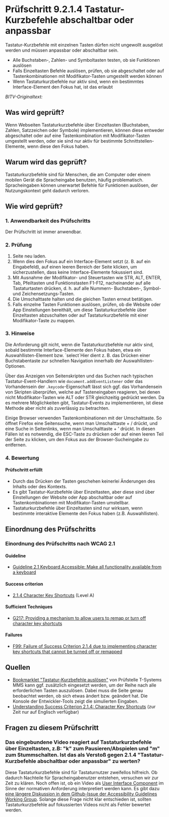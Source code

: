 # Prüfschritt 9.2.1.4 Tastatur-Kurzbefehle abschaltbar oder anpassbar

Tastatur-Kurzbefehle mit einzelnen Tasten dürfen nicht ungewollt ausgelöst werden und müssen anpassbar oder abschaltbar sein.

-   Alle Buchstaben-, Zahlen- und Symboltasten testen, ob sie Funktionen auslösen
-   Falls Einzeltasten Befehle auslösen, prüfen, ob sie abgeschaltet oder auf Tastenkombinationen mit Modifikator-Tasten umgestellt werden können
-   Wenn Tastaturkurzbefehle nur aktiv sind, wenn ein bestimmtes Interface-Element den Fokus hat, ist das erlaubt

_BITV-Originaltext:_

## Was wird geprüft?

Wenn Webseiten Tastaturkurzbefehle über Einzeltasten (Buchstaben, Zahlen, Satzzeichen oder Symbole) implementieren, können diese entweder abgeschaltet oder auf eine Tastenkombination mit Modifikator-Tasten umgestellt werden, oder sie sind nur aktiv für bestimmte Schnittstellen-Elemente, wenn diese den Fokus haben.

## Warum wird das geprüft?

Tastaturkurzbefehle sind für Menschen, die am Computer oder einem mobilen Gerät die Spracheingabe benutzen, häufig problematisch. Spracheingaben können unerwartet Befehle für Funktionen auslösen, der Nutzungskontext geht dadurch verloren.

## Wie wird geprüft?

### 1\. Anwendbarkeit des Prüfschritts

Der Prüfschritt ist immer anwendbar.

### 2\. Prüfung

1.  Seite neu laden.
2.  Wenn dies den Fokus auf ein Interface-Element setzt (z. B. auf ein Eingabefeld), auf einen leeren Bereich der Seite klicken, um sicherzustellen, dass keine Interface-Elemente fokussiert sind.
3.  Mit Ausnahme der Modifikator- und Steuertasten wie STR, ALT, ENTER, Tab, Pfeiltasten und Funktionstasten F1-F12, nacheinander auf alle Tastaturtasten drücken, d. h. auf alle Nummern- Buchstaben-, Symbol- und Zeichensetzungs-Tasten.
4.  Die Umschalttaste halten und die gleichen Tasten erneut betätigen.
5.  Falls einzelne Tasten Funktionen auslösen, prüfen, ob die Website oder App Einstellungen bereithält, um diese Tastaturkurzbefehle über Einzeltasten abzuschalten oder auf Tastaturkurzbefehle mit einer Modifikator-Taste zu mappen.

### 3\. Hinweise

Die Anforderung gilt nicht, wenn die Tastaturkurzbefehle nur aktiv sind, sobald bestimmte Interface-Elemente den Fokus haben, etwa ein Auswahllisten-Element bzw. \`select\`Hier dient z. B. das Drücken einer Buchstabentaste zur schnellen Navigation innerhalb der Auswahllisten-Optionen.

Über das Anzeigen von Seitenskripten und das Suchen nach typischen Tastatur-Event-Handlern wie `document.addEventListener` oder das Vorhandensein der `.keycode`\-Eigenschaft lässt sich ggf. das Vorhandensein von Skripten überprüfen, welche auf Tasteneingaben reagieren, bei denen nicht Modifikator-Tasten wie ALT oder STR gleichzeitig gedrückt werden. Da es mehrere Möglichkeiten gibt, Tastatur-Events zu implementieren, ist diese Methode aber nicht als zuverlässig zu betrachten.

Einige Browser verwenden Tastenkombinationen mit der Umschalttaste. So öffnet Firefox eine Seitensuche, wenn man Umschalttaste + / drückt, und eine Suche in Seitenlinks, wenn man Umschalttaste + ' drückt. In diesen Fällen ist es notwendig, die ESC-Taste zu drücken oder auf einen leeren Teil der Seite zu klicken, um den Fokus aus der Browser-Sucheingabe zu entfernen.

### 4\. Bewertung

#### Prüfschritt erfüllt

-   Durch das Drücken der Tasten geschehen keinerlei Änderungen des Inhalts oder des Kontexts.
-   Es gibt Tastatur-Kurzbefehle über Einzeltasten, aber diese sind über Einstellungen der Website oder App abschaltbar oder auf Tastenkombinationen mit Modifikator-Tasten umstellbar.
-   Tastaturkurzbefehle über Einzeltasten sind nur wirksam, wenn bestimmte interaktive Elemente den Fokus haben (z.B. Auswahllisten).

## Einordnung des Prüfschritts

### Einordnung des Prüfschritts nach WCAG 2.1

#### Guideline

-   [Guideline 2.1 Keyboard Accessible: Make all functionality available from a keyboard](https://www.w3.org/TR/WCAG21/#keyboard-accessible)

#### Success criterion

-   [2.1.4 Character Key Shortcuts](https://www.w3.org/TR/WCAG21/#character-key-shortcuts) (Level A)

#### Sufficient Techniques

-   [G217: Providing a mechanism to allow users to remap or turn off character key shortcuts](https://www.w3.org/WAI/WCAG21/Techniques/general/G217)

#### Failures

-   [F99: Failure of Success Criterion 2.1.4 due to implementing character key shortcuts that cannot be turned off or remapped](https://www.w3.org/WAI/WCAG21/Techniques/failures/F99)

## Quellen

-   [Bookmarklet "Tastatur-Kurzbefehle auslösen"](https://www.bitvtest.de/bitv_test/das_testverfahren_im_detail/werkzeugliste/bookmarklets.html) von Prüfstelle T-Systems MMS kann ggf. zusätzlich eingesetzt werden, um der Reihe nach alle erforderlichen Tasten auszulösen. Dabei muss die Seite genau beobachtet werden, ob sich etwas ändert bzw. geändert hat. Die Konsole der Entwickler-Tools zeigt die simulierten Eingaben.
-   [Understanding Success Criterion 2.1.4: Character Key Shortcuts](https://www.w3.org/WAI/WCAG21/Understanding/character-key-shortcuts.html) (zur Zeit nur auf Englisch verfügbar)

## Fragen zu diesem Prüfschritt

### Das eingebundene Video reagiert auf Tastaturkurzbefehle über Einzeltasten, z.B: "k" zum Pausieren/Abspielen und "m" zum Stummschalten. Ist das als Verstoß gegen 2.1.4 "Tastatur-Kurzbefehle abschaltbar oder anpassbar" zu werten?

Diese Tastaturkurzbefehle sind für Tastaturnutzer zweifellos hilfreich. Ob dadurch Nachteile für Spracheingabenutzer entstehen, versuchen wir zur Zeit zu klären. Noch offen ist, ob ein Video als [User Interface Component](https://www.w3.org/TR/WCAG21/#dfn-user-interface-components) im Sinne der normativen Anforderung interpretiert werden kann. Es gibt dazu [eine längere Diskussion in dem Github-Issue der Accessibility Guidelines Working Group](https://github.com/w3c/wcag/issues/1950). Solange diese Frage nicht klar entschieden ist, sollten Tastaturkurzbefehle auf fokussierten Videos nicht als Fehler bewertet werden.
